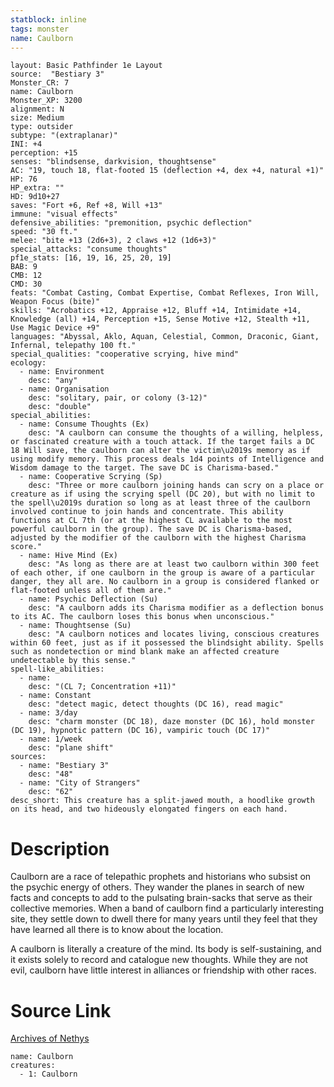 ```yaml
---
statblock: inline
tags: monster
name: Caulborn
---
```

```statblock
layout: Basic Pathfinder 1e Layout
source:  "Bestiary 3"
Monster_CR: 7
name: Caulborn
Monster_XP: 3200
alignment: N
size: Medium
type: outsider
subtype: "(extraplanar)"
INI: +4
perception: +15
senses: "blindsense, darkvision, thoughtsense"
AC: "19, touch 18, flat-footed 15 (deflection +4, dex +4, natural +1)"
HP: 76
HP_extra: ""
HD: 9d10+27
saves: "Fort +6, Ref +8, Will +13"
immune: "visual effects"
defensive_abilities: "premonition, psychic deflection"
speed: "30 ft."
melee: "bite +13 (2d6+3), 2 claws +12 (1d6+3)"
special_attacks: "consume thoughts"
pf1e_stats: [16, 19, 16, 25, 20, 19]
BAB: 9
CMB: 12
CMD: 30
feats: "Combat Casting, Combat Expertise, Combat Reflexes, Iron Will, Weapon Focus (bite)"
skills: "Acrobatics +12, Appraise +12, Bluff +14, Intimidate +14, Knowledge (all) +14, Perception +15, Sense Motive +12, Stealth +11, Use Magic Device +9"
languages: "Abyssal, Aklo, Aquan, Celestial, Common, Draconic, Giant, Infernal, telepathy 100 ft."
special_qualities: "cooperative scrying, hive mind"
ecology:
  - name: Environment
    desc: "any"
  - name: Organisation
    desc: "solitary, pair, or colony (3-12)"
    desc: "double"
special_abilities:
  - name: Consume Thoughts (Ex)
    desc: "A caulborn can consume the thoughts of a willing, helpless, or fascinated creature with a touch attack. If the target fails a DC 18 Will save, the caulborn can alter the victim\u2019s memory as if using modify memory. This process deals 1d4 points of Intelligence and Wisdom damage to the target. The save DC is Charisma-based."
  - name: Cooperative Scrying (Sp)
    desc: "Three or more caulborn joining hands can scry on a place or creature as if using the scrying spell (DC 20), but with no limit to the spell\u2019s duration so long as at least three of the caulborn involved continue to join hands and concentrate. This ability functions at CL 7th (or at the highest CL available to the most powerful caulborn in the group). The save DC is Charisma-based, adjusted by the modifier of the caulborn with the highest Charisma score."
  - name: Hive Mind (Ex)
    desc: "As long as there are at least two caulborn within 300 feet of each other, if one caulborn in the group is aware of a particular danger, they all are. No caulborn in a group is considered flanked or flat-footed unless all of them are."
  - name: Psychic Deflection (Su)
    desc: "A caulborn adds its Charisma modifier as a deflection bonus to its AC. The caulborn loses this bonus when unconscious."
  - name: Thoughtsense (Su)
    desc: "A caulborn notices and locates living, conscious creatures within 60 feet, just as if it possessed the blindsight ability. Spells such as nondetection or mind blank make an affected creature undetectable by this sense."
spell-like_abilities:
  - name:
    desc: "(CL 7; Concentration +11)"
  - name: Constant
    desc: "detect magic, detect thoughts (DC 16), read magic"
  - name: 3/day
    desc: "charm monster (DC 18), daze monster (DC 16), hold monster (DC 19), hypnotic pattern (DC 16), vampiric touch (DC 17)"
  - name: 1/week
    desc: "plane shift"
sources:
  - name: "Bestiary 3"
    desc: "48"
  - name: "City of Strangers"
    desc: "62"
desc_short: This creature has a split-jawed mouth, a hoodlike growth on its head, and two hideously elongated fingers on each hand.
```
# Description
Caulborn are a race of telepathic prophets and historians who subsist on the psychic energy of others. They wander the planes in search of new facts and concepts to add to the pulsating brain-sacks that serve as their collective memories. When a band of caulborn find a particularly interesting site, they settle down to dwell there for many years until they feel that they have learned all there is to know about the location.

A caulborn is literally a creature of the mind. Its body is self-sustaining, and it exists solely to record and catalogue new thoughts. While they are not evil, caulborn have little interest in alliances or friendship with other races.
# Source Link
[Archives of Nethys](https://aonprd.com/MonsterDisplay.aspx?ItemName=Caulborn)
```encounter-table
name: Caulborn
creatures:
  - 1: Caulborn
```
